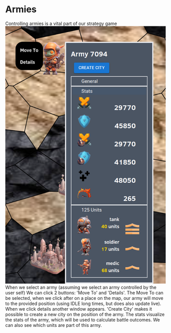 # Armies
Controlling armies is a vital part of our strategy game
<br>![alt text](../images/army_details.png)
When we select an army (assuming we select an army controlled by the user self)
We can click 2 buttons: 'Move To' and 'Details'.
The Move To can be selected, when we click after on a place on the map, our army will move to the
provided position (using IDLE long times, but does also update live). When we click details another window appears.
'Create City' makes it possible to create a new city on the position of the army. 
The stats visualize the stats of the army, which will be used to calculate battle outcomes.
We can also see which units are part of this army.